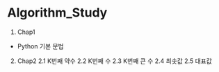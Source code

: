 # Algorithm_Study
1. Chap1
- Python 기본 문법
2. Chap2
2.1 K번째 약수
2.2 K번째 수
2.3 K번째 큰 수
2.4 최솟값
2.5 대표값
